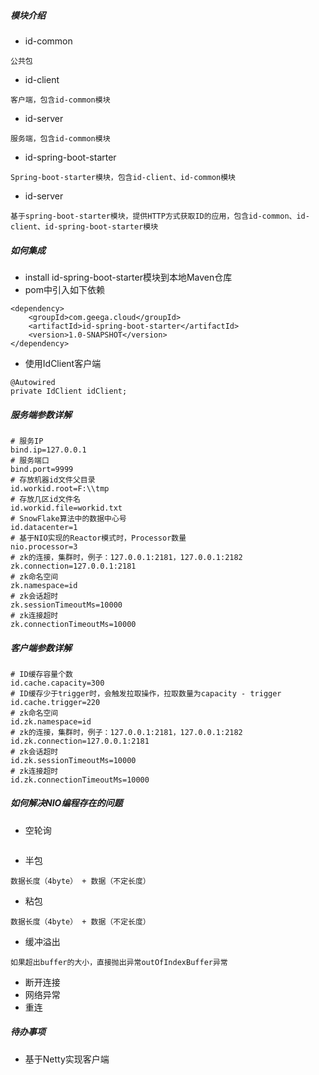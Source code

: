 ##### 模块介绍

- id-common

```
公共包
```

- id-client

```
客户端，包含id-common模块
```

- id-server

```
服务端，包含id-common模块
```

- id-spring-boot-starter

```
Spring-boot-starter模块，包含id-client、id-common模块
```

- id-server

```
基于spring-boot-starter模块，提供HTTP方式获取ID的应用，包含id-common、id-client、id-spring-boot-starter模块
```

##### 如何集成

- install id-spring-boot-starter模块到本地Maven仓库
- pom中引入如下依赖

```
<dependency>
    <groupId>com.geega.cloud</groupId>
    <artifactId>id-spring-boot-starter</artifactId>
    <version>1.0-SNAPSHOT</version>
</dependency>
```

- 使用IdClient客户端

```
@Autowired
private IdClient idClient;
```

##### 服务端参数详解

```
# 服务IP
bind.ip=127.0.0.1
# 服务端口
bind.port=9999
# 存放机器id文件父目录
id.workid.root=F:\\tmp
# 存放几区id文件名
id.workid.file=workid.txt
# SnowFlake算法中的数据中心号
id.datacenter=1
# 基于NIO实现的Reactor模式时，Processor数量
nio.processor=3
# zk的连接，集群时，例子：127.0.0.1:2181，127.0.0.1:2182
zk.connection=127.0.0.1:2181
# zk命名空间
zk.namespace=id
# zk会话超时
zk.sessionTimeoutMs=10000
# zk连接超时
zk.connectionTimeoutMs=10000
```

##### 客户端参数详解

```
# ID缓存容量个数
id.cache.capacity=300
# ID缓存少于trigger时，会触发拉取操作，拉取数量为capacity - trigger
id.cache.trigger=220
# zk命名空间
id.zk.namespace=id
# zk的连接，集群时，例子：127.0.0.1:2181，127.0.0.1:2182
id.zk.connection=127.0.0.1:2181
# zk会话超时
id.zk.sessionTimeoutMs=10000
# zk连接超时
id.zk.connectionTimeoutMs=10000
```

##### 如何解决NIO编程存在的问题

- 空轮询

```

```

- 半包

```
数据长度（4byte） + 数据（不定长度）
```

- 粘包

```
数据长度（4byte） + 数据（不定长度）
```

- 缓冲溢出

```
如果超出buffer的大小，直接抛出异常outOfIndexBuffer异常
```

- 断开连接
- 网络异常
- 重连

##### 待办事项

- 基于Netty实现客户端
